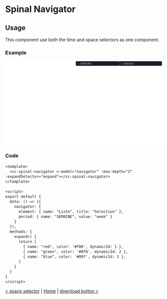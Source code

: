# Spinal Navigator

## Usage

This component use both the time and space selectors as one component.

### Example
![time selector](../public/docs/spinal%20navigator.png)
### Code
```vue
<template>
  <sc-spinal-navigator v-model="navigator" :max-depth="2" :expandSelector="expand"></sc-spinal-navigator>
</template>

<script>
export default {
  data: () => ({
    navigator: {
      element: { name: "Liste", title: "Selection" },
      period: { name: "SEMAINE", value: "week" }
    }
  }),
  methods: {
    expand() {
      return [
        { name: "red", color: '#f00', dynamicId: 1 },
        { name: "green", color: '#0f0', dynamicId: 2 },
        { name: "blue", color: '#00f', dynamicId: 3 },
      ]
    }
  }
}
</script>
```

[< space selector](space-selector.md) | [Home](documentation.md) | [download button >](download-button.md)